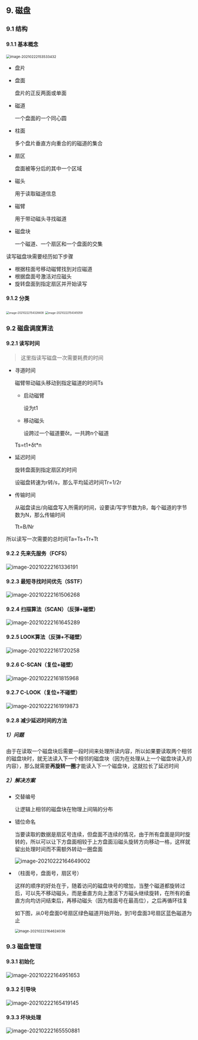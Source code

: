 ## 9. 磁盘

### 9.1 结构

#### 9.1.1 基本概念

<img src="https://cdn.jsdelivr.net/gh/linkins1/MyNoteBooks/resources/imgs/os/image-2021022215351233432.png" alt="image-20210222153533432" style="zoom:67%;" />

- 盘片

- 盘面

  盘片的正反两面或单面

- 磁道

  一个盘面的一个同心圆

- 柱面

  多个盘片垂直方向重合的的磁道的集合

- 扇区

  盘面被等分后的其中一个区域

- 磁头

  用于读取磁道信息

- 磁臂

  用于带动磁头寻找磁道

- 磁盘块

  一个磁道、一个扇区和一个盘面的交集

读写磁盘块需要经历如下步骤

- 根据柱面号移动磁臂找到对应磁道
- 根据盘面号激活对应磁头
- 旋转盘面到指定扇区并开始读写

#### 9.1.2 分类

<img src="https://cdn.jsdelivr.net/gh/linkins1/MyNoteBooks/resources/imgs/os/image-20210222154345059.png" alt="image-20210222154328408" style="zoom:50%;" /> 

<img src="https://cdn.jsdelivr.net/gh/linkins1/MyNoteBooks/resources/imgs/os/image-20210222154345059.png" alt="image-20210222154345059" style="zoom:50%;" /> 

### 9.2 磁盘调度算法

#### 9.2.1 读写时间

> 这里指读写磁盘一次需要耗费的时间

- 寻道时间

  磁臂带动磁头移动到指定磁道的时间Ts

  - 启动磁臂

    设为t1

  - 移动磁头

    设跨过一个磁道要δt，一共跨n个磁道

  Ts=t1+δt*n

- 延迟时间

  旋转盘面到指定扇区的时间

  设磁盘转速为r转/s，那么平均延迟时间Tr=1/2r

- 传输时间

  从磁盘读出/向磁盘写入所需的时间，设要读/写字节数为B，每个磁道的字节数为N，那么传输时间

  Tt=B/Nr

所以读写一次需要的总时间Ta=Ts+Tr+Tt

#### 9.2.2 先来先服务（FCFS）

![image-20210222161336191](https://cdn.jsdelivr.net/gh/linkins1/MyNoteBooks/resources/imgs/os/image-20210222161331236191.png)

#### 9.2.3 最短寻找时间优先（SSTF）

![image-20210222161506268](https://cdn.jsdelivr.net/gh/linkins1/MyNoteBooks/resources/imgs/os/image-20210222161506123268.png)

#### 9.2.4 扫描算法（SCAN）（反弹+碰壁）

![image-20210222161645289](https://cdn.jsdelivr.net/gh/linkins1/MyNoteBooks/resources/imgs/os/image-20210222161645289123.png)

#### 9.2.5 LOOK算法（反弹+不碰壁）

![image-20210222161720258](https://cdn.jsdelivr.net/gh/linkins1/MyNoteBooks/resources/imgs/os/image-20210222161720123258.png)

#### 9.2.6 C-SCAN（复位+碰壁）

![image-20210222161815968](https://cdn.jsdelivr.net/gh/linkins1/MyNoteBooks/resources/imgs/os/image-20210222161815968.png)

#### 9.2.7 C-LOOK（复位+不碰壁）

![image-20210222161919873](https://cdn.jsdelivr.net/gh/linkins1/MyNoteBooks/resources/imgs/os/image-20210222161231919873.png)

#### 9.2.8 减少延迟时间的方法

##### 1）问题

由于在读取一个磁盘块后需要一段时间来处理所读内容，所以如果要读取两个相邻的磁盘块时，就无法读入下一个相邻的磁盘块（因为在处理从上一个磁盘块读入的内容），那么就需要**再旋转一圈**才能读入下一个磁盘块，这就拉长了延迟时间

##### 2）解决方案

- 交替编号

  让逻辑上相邻的磁盘块在物理上间隔的分布

- 错位命名

  当要读取的数据是扇区号连续，但盘面不连续的情况，由于所有盘面是同时旋转的，所以可以让下方盘面相较于上方盘面沿磁头旋转方向移动一格，这样就留出处理时间而不需额外转动一圈盘面

  ![image-20210222164649002](https://cdn.jsdelivr.net/gh/linkins1/MyNoteBooks/resources/imgs/os/image-20210222164649002.png)

- （柱面号，盘面号，扇区号）

  这样的顺序的好处在于，随着访问的磁盘块号的增加，当整个磁道都旋转过后，可以先不移动磁头，而是垂直方向上激活下方磁头继续旋转，在所有的垂直方向均访问结束后，再移动磁头（因为柱面号在最高位），之后再循环往复

  如下图，从0号盘面0号扇区绿色磁道开始开始，到1号盘面3号扇区蓝色磁道为止
  
  <img src="https://cdn.jsdelivr.net/gh/linkins1/MyNoteBooks/resources/imgs/os/image-20210222164624036.png" alt="image-20210222164624036" style="zoom:67%;" />

### 9.3 磁盘管理

#### 9.3.1 初始化

![image-20210222164951653](https://cdn.jsdelivr.net/gh/linkins1/MyNoteBooks/resources/imgs/os/image-20210222164951653.png)

#### 9.3.2 引导块

![image-20210222165419145](https://cdn.jsdelivr.net/gh/linkins1/MyNoteBooks/resources/imgs/os/image-20210222165419145.png)

#### 9.3.3 坏块处理

![image-20210222165550881](https://cdn.jsdelivr.net/gh/linkins1/MyNoteBooks/resources/imgs/os/image-20210222165512350881.png)



































